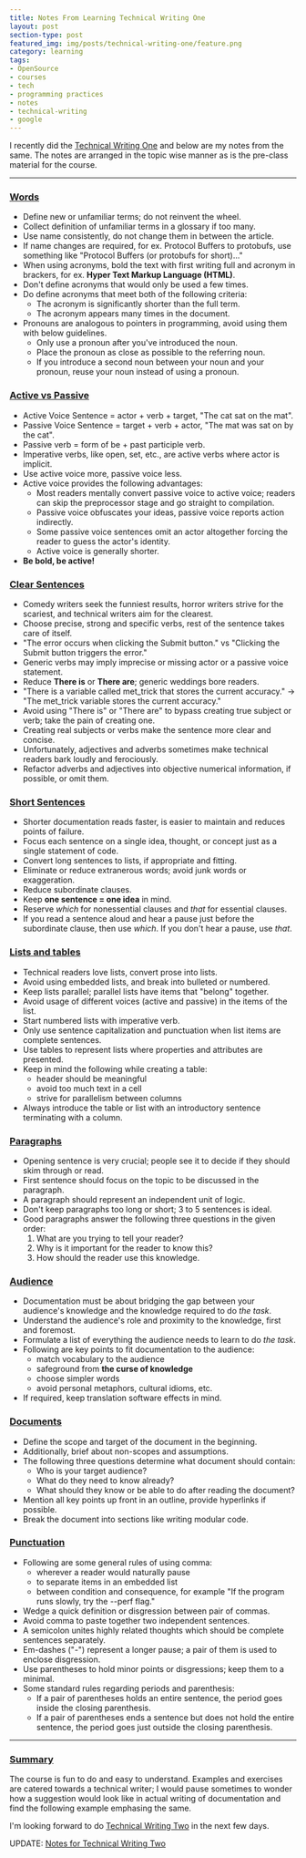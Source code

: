 ```yaml
---
title: Notes From Learning Technical Writing One
layout: post
section-type: post
featured_img: img/posts/technical-writing-one/feature.png
category: learning
tags:
- OpenSource
- courses
- tech
- programming practices
- notes
- technical-writing
- google
---
```


I recently did the [Technical Writing One](https://developers.google.com/tech-writing/one) and below are my notes from the same. The notes are arranged in the topic wise manner as is the pre-class material for the course.

---
### [Words](https://developers.google.com/tech-writing/one/words)
- Define new or unfamiliar terms; do not reinvent the wheel.
- Collect definition of unfamiliar terms in a glossary if too many.
- Use name consistently, do not change them in between the article.
- If name changes are required, for ex. Protocol Buffers to protobufs, use something like "Protocol Buffers (or protobufs for short)..."
- When using acronyms, bold the text with first writing full and acronym in brackers, for ex. **Hyper Text Markup Language (HTML)**.
- Don't define acronyms that would only be used a few times.
- Do define acronyms that meet both of the following criteria:
    - The acronym is significantly shorter than the full term.
    - The acronym appears many times in the document.
- Pronouns are analogous to pointers in programming, avoid using them with below guidelines.
    - Only use a pronoun after you've introduced the noun.
    - Place the pronoun as close as possible to the referring noun.
    - If you introduce a second noun between your noun and your pronoun, reuse your noun instead of using a pronoun.

### [Active vs Passive](https://developers.google.com/tech-writing/one/active-voice)
- Active Voice Sentence = actor + verb + target, "The cat sat on the mat".
- Passive Voice Sentence = target + verb + actor, "The mat was sat on by the cat".
- Passive verb = form of be + past participle verb.
- Imperative verbs, like open, set, etc., are active verbs where actor is implicit. 
- Use active voice more, passive voice less.
- Active voice provides the following advantages:
    - Most readers mentally convert passive voice to active voice; readers can skip the preprocessor stage and go straight to compilation.
    - Passive voice obfuscates your ideas, passive voice reports action indirectly.
    - Some passive voice sentences omit an actor altogether forcing the reader to guess the actor's identity.
    - Active voice is generally shorter.
- **Be bold, be active!**

### [Clear Sentences](https://developers.google.com/tech-writing/one/clear-sentences)
- Comedy writers seek the funniest results, horror writers strive for the scariest, and technical writers aim for the clearest.
- Choose precise, strong and specific verbs, rest of the sentence takes care of itself.
- "The error occurs when clicking the Submit button." vs "Clicking the Submit button triggers the error."
- Generic verbs may imply imprecise or missing actor or a passive voice statement.
- Reduce **There is** or **There are**; generic weddings bore readers.
- "There is a variable called met_trick that stores the current accuracy." -> "The met_trick variable stores the current accuracy."
- Avoid using "There is" or "There are" to bypass creating true subject or verb; take the pain of creating one.
- Creating real subjects or verbs make the sentence more clear and concise.
- Unfortunately, adjectives and adverbs sometimes make technical readers bark loudly and ferociously.
- Refactor adverbs and adjectives into objective numerical information, if possible, or omit them.

### [Short Sentences](https://developers.google.com/tech-writing/one/short-sentences)
- Shorter documentation reads faster, is easier to maintain and reduces points of failure.
- Focus each sentence on a single idea, thought, or concept just as a single statement of code.
- Convert long sentences to lists, if appropriate and fitting.
- Eliminate or reduce extranerous words; avoid junk words or exaggeration.
- Reduce subordinate clauses.
- Keep **one sentence = one idea** in mind.
- Reserve *which* for nonessential clauses and *that* for essential clauses.
- If you read a sentence aloud and hear a pause just before the subordinate clause, then use *which*. If you don't hear a pause, use *that*.

### [Lists and tables](https://developers.google.com/tech-writing/one/lists-and-tables)
- Technical readers love lists, convert prose into lists.
- Avoid using embedded lists, and break into bulleted or numbered.
- Keep lists parallel; parallel lists have items that "belong" together.
- Avoid usage of different voices (active and passive) in the items of the list.
- Start numbered lists with imperative verb.
- Only use sentence capitalization and punctuation when list items are complete sentences.
- Use tables to represent lists where properties and attributes are presented.
- Keep in mind the following while creating a table:
    - header should be meaningful
    - avoid too much text in a cell
    - strive for parallelism between columns
- Always introduce the table or list with an introductory sentence terminating with a column.

### [Paragraphs](https://developers.google.com/tech-writing/one/paragraphs)
- Opening sentence is very crucial; people see it to decide if they should skim through or read.
- First sentence should focus on the topic to be discussed in the paragraph.
- A paragraph should represent an independent unit of logic.
- Don't keep paragraphs too long or short; 3 to 5 sentences is ideal.
- Good paragraphs answer the following three questions in the given order:
    1. What are you trying to tell your reader?
    1. Why is it important for the reader to know this?
    1. How should the reader use this knowledge.

### [Audience](https://developers.google.com/tech-writing/one/audience)
- Documentation must be about bridging the gap between your audience's knowledge and the knowledge required to do *the task*.
- Understand the audience's role and proximity to the knowledge, first and foremost.
- Formulate a list of everything the audience needs to learn to do *the task*.
- Following are key points to fit documentation to the audience:
    - match vocabulary to the audience
    - safeground from **the curse of knowledge**
    - choose simpler words
    - avoid personal metaphors, cultural idioms, etc.
- If required, keep translation software effects in mind.

### [Documents](https://developers.google.com/tech-writing/one/documents)
- Define the scope and target of the document in the beginning.
- Additionally, brief about non-scopes and assumptions.
- The following three questions determine what document should contain:
    - Who is your target audience?
    - What do they need to know already?
    - What should they know or be able to do after reading the document?
- Mention all key points up front in an outline, provide hyperlinks if possible.
- Break the document into sections like writing modular code.

### [Punctuation](https://developers.google.com/tech-writing/one/punctuation)
- Following are some general rules of using comma:
    - wherever a reader would naturally pause
    - to separate items in an embedded list
    - between condition and consequence, for example "If the program runs slowly, try the --perf flag."
- Wedge a quick definition or disgression between pair of commas.
- Avoid comma to paste together two independent sentences.
- A semicolon unites highly related thoughts which should be complete sentences separately.
- Em-dashes ("-") represent a longer pause; a pair of them is used to enclose disgression.
- Use parentheses to hold minor points or disgressions; keep them to a minimal.
- Some standard rules regarding periods and parenthesis:
    - If a pair of parentheses holds an entire sentence, the period goes inside the closing parenthesis.
    - If a pair of parentheses ends a sentence but does not hold the entire sentence, the period goes just outside the closing parenthesis.

---
### [Summary](https://developers.google.com/tech-writing/one/summary)
The course is fun to do and easy to understand. Examples and exercises are catered towards a technical writer; I would pause sometimes to wonder how a suggestion would look like in actual writing of documentation and find the following example emphasing the same.

I'm looking forward to do [Technical Writing Two](https://developers.google.com/tech-writing/two) in the next few days.

UPDATE: [Notes for Technical Writing Two](/learning/2020/08/01/notes-technical-writing-two.html)
